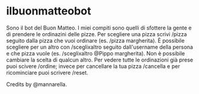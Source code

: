 # ilbuonmatteobot

Sono il bot del Buon Matteo. I miei compiti sono quelli di sfottere la gente e di prendere le ordinazini delle pizze. Per scegliere una pizza scrivi /pizza seguito dalla pizza che vuoi ordinare (es. /pizza margherita). È possibile scegliere per un altro con /sceglixaltro seguito dall'username della persona e che pizza vuole (es. /sceglixaltro @Pippo margherita). Non è possibile cambiare la scelta di qualcun altro. Per vedere tutte le ordinazioni già prese puoi scivere /ordine; invece per cancellare la tua pizza /cancella e per ricominciare puoi scrivere /reset.

Credits by @mannarella.
